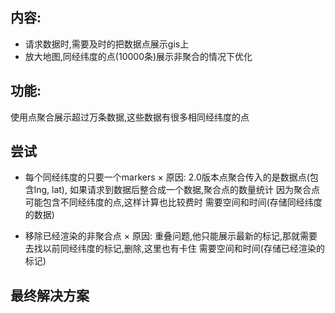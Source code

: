 ## 内容:
- 请求数据时,需要及时的把数据点展示gis上
- 放大地图,同经纬度的点(10000条)展示非聚合的情况下优化

## 功能:
使用点聚合展示超过万条数据,这些数据有很多相同经纬度的点

## 尝试
- 每个同经纬度的只要一个markers ×
原因: 2.0版本点聚合传入的是数据点(包含lng, lat),
如果请求到数据后整合成一个数据,聚合点的数量统计
因为聚合点可能包含不同经纬度的点,这样计算也比较费时
需要空间和时间(存储同经纬度的数据)

- 移除已经渲染的非聚合点 × 
原因: 重叠问题,他只能展示最新的标记,那就需要去找以前同经纬度的标记,删除,这里也有卡住
需要空间和时间(存储已经渲染的标记)

## 最终解决方案







